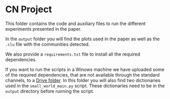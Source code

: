 # CN Project
This folder contains the code and auxiliary files to run the different experiments presented in the paper.

In the `output` folder you will find the plots used in the paper as well as the `.clu` file with the communities detected.

We also provide a `requirements.txt` file to install all the required dependencies.

If you want to run the scripts in a Winows machine we have uploaded some of the required dependencies, that are not available through the standard channels, to a [Drive folder](https://drive.google.com/drive/folders/1E9rmYlf3SQu0EHxEuOhun7PnDkCiONZF). In this folder you will also find two dictionaries used in the `small_world_main.py` script. These dictionaries need to be in the `output` directory before running the script.